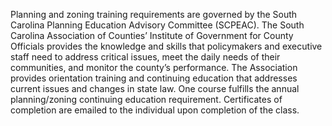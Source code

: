 Planning and zoning training requirements are governed by the South Carolina Planning Education Advisory Committee (SCPEAC).
The South Carolina Association of Counties’ Institute of Government for County Officials provides the knowledge and skills that policymakers 
and executive staff need to address critical issues, meet the daily needs of their communities, and monitor the county’s performance.
The Association provides orientation training and continuing education that addresses current issues and changes in state law. 
One course fulfills the annual planning/zoning continuing education requirement.
Certificates of completion are emailed to the individual upon completion of the class. 
